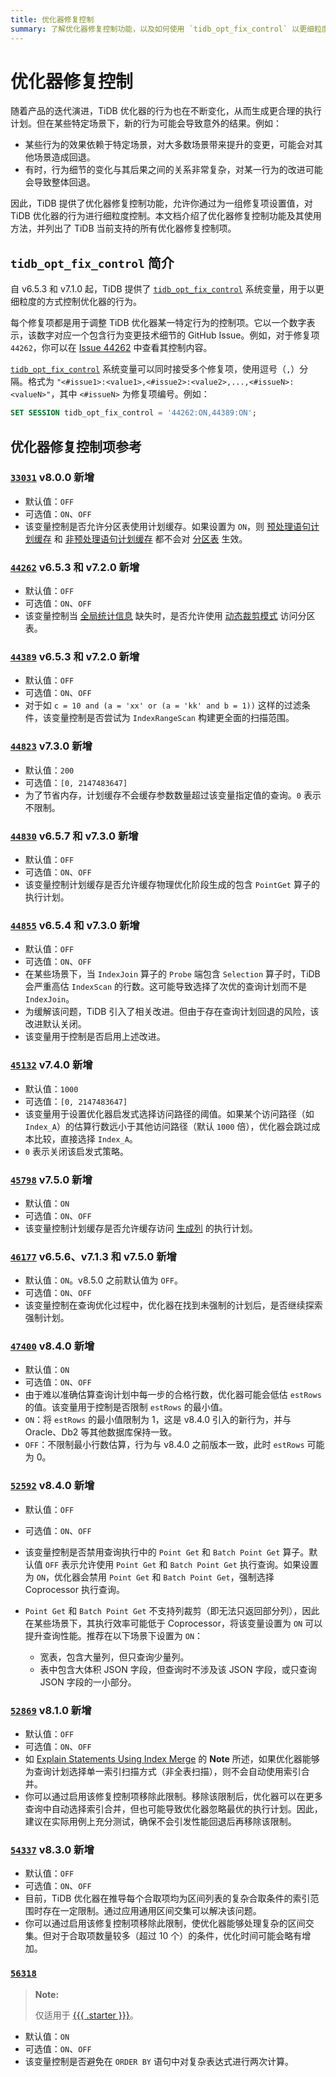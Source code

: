 ```yaml
---
title: 优化器修复控制
summary: 了解优化器修复控制功能，以及如何使用 `tidb_opt_fix_control` 以更细粒度地控制 TiDB 优化器。
---
```


# 优化器修复控制

随着产品的迭代演进，TiDB 优化器的行为也在不断变化，从而生成更合理的执行计划。但在某些特定场景下，新的行为可能会导致意外的结果。例如：

- 某些行为的效果依赖于特定场景，对大多数场景带来提升的变更，可能会对其他场景造成回退。
- 有时，行为细节的变化与其后果之间的关系非常复杂，对某一行为的改进可能会导致整体回退。

因此，TiDB 提供了优化器修复控制功能，允许你通过为一组修复项设置值，对 TiDB 优化器的行为进行细粒度控制。本文档介绍了优化器修复控制功能及其使用方法，并列出了 TiDB 当前支持的所有优化器修复控制项。

## `tidb_opt_fix_control` 简介

自 v6.5.3 和 v7.1.0 起，TiDB 提供了 [`tidb_opt_fix_control`](/system-variables.md#tidb_opt_fix_control-new-in-v653-and-v710) 系统变量，用于以更细粒度的方式控制优化器的行为。

每个修复项都是用于调整 TiDB 优化器某一特定行为的控制项。它以一个数字表示，该数字对应一个包含行为变更技术细节的 GitHub Issue。例如，对于修复项 `44262`，你可以在 [Issue 44262](https://github.com/pingcap/tidb/issues/44262) 中查看其控制内容。

[`tidb_opt_fix_control`](/system-variables.md#tidb_opt_fix_control-new-in-v653-and-v710) 系统变量可以同时接受多个修复项，使用逗号（`,`）分隔。格式为 `"<#issue1>:<value1>,<#issue2>:<value2>,...,<#issueN>:<valueN>"`，其中 `<#issueN>` 为修复项编号。例如：

```sql
SET SESSION tidb_opt_fix_control = '44262:ON,44389:ON';
```

## 优化器修复控制项参考

### [`33031`](https://github.com/pingcap/tidb/issues/33031) <span class="version-mark">v8.0.0 新增</span>

- 默认值：`OFF`
- 可选值：`ON`、`OFF`
- 该变量控制是否允许分区表使用计划缓存。如果设置为 `ON`，则 [预处理语句计划缓存](/sql-prepared-plan-cache.md) 和 [非预处理语句计划缓存](/sql-non-prepared-plan-cache.md) 都不会对 [分区表](/partitioned-table.md) 生效。

### [`44262`](https://github.com/pingcap/tidb/issues/44262) <span class="version-mark">v6.5.3 和 v7.2.0 新增</span>

- 默认值：`OFF`
- 可选值：`ON`、`OFF`
- 该变量控制当 [全局统计信息](/statistics.md#collect-statistics-of-partitioned-tables-in-dynamic-pruning-mode) 缺失时，是否允许使用 [动态裁剪模式](/partitioned-table.md#dynamic-pruning-mode) 访问分区表。

### [`44389`](https://github.com/pingcap/tidb/issues/44389) <span class="version-mark">v6.5.3 和 v7.2.0 新增</span>

- 默认值：`OFF`
- 可选值：`ON`、`OFF`
- 对于如 `c = 10 and (a = 'xx' or (a = 'kk' and b = 1))` 这样的过滤条件，该变量控制是否尝试为 `IndexRangeScan` 构建更全面的扫描范围。

### [`44823`](https://github.com/pingcap/tidb/issues/44823) <span class="version-mark">v7.3.0 新增</span>

- 默认值：`200`
- 可选值：`[0, 2147483647]`
- 为了节省内存，计划缓存不会缓存参数数量超过该变量指定值的查询。`0` 表示不限制。

### [`44830`](https://github.com/pingcap/tidb/issues/44830) <span class="version-mark">v6.5.7 和 v7.3.0 新增</span>

- 默认值：`OFF`
- 可选值：`ON`、`OFF`
- 该变量控制计划缓存是否允许缓存物理优化阶段生成的包含 `PointGet` 算子的执行计划。

### [`44855`](https://github.com/pingcap/tidb/issues/44855) <span class="version-mark">v6.5.4 和 v7.3.0 新增</span>

- 默认值：`OFF`
- 可选值：`ON`、`OFF`
- 在某些场景下，当 `IndexJoin` 算子的 `Probe` 端包含 `Selection` 算子时，TiDB 会严重高估 `IndexScan` 的行数。这可能导致选择了次优的查询计划而不是 `IndexJoin`。
- 为缓解该问题，TiDB 引入了相关改进。但由于存在查询计划回退的风险，该改进默认关闭。
- 该变量用于控制是否启用上述改进。

### [`45132`](https://github.com/pingcap/tidb/issues/45132) <span class="version-mark">v7.4.0 新增</span>

- 默认值：`1000`
- 可选值：`[0, 2147483647]`
- 该变量用于设置优化器启发式选择访问路径的阈值。如果某个访问路径（如 `Index_A`）的估算行数远小于其他访问路径（默认 `1000` 倍），优化器会跳过成本比较，直接选择 `Index_A`。
- `0` 表示关闭该启发式策略。

### [`45798`](https://github.com/pingcap/tidb/issues/45798) <span class="version-mark">v7.5.0 新增</span>

- 默认值：`ON`
- 可选值：`ON`、`OFF`
- 该变量控制计划缓存是否允许缓存访问 [生成列](/generated-columns.md) 的执行计划。

### [`46177`](https://github.com/pingcap/tidb/issues/46177) <span class="version-mark">v6.5.6、v7.1.3 和 v7.5.0 新增</span>

- 默认值：`ON`。v8.5.0 之前默认值为 `OFF`。
- 可选值：`ON`、`OFF`
- 该变量控制在查询优化过程中，优化器在找到未强制的计划后，是否继续探索强制计划。

### [`47400`](https://github.com/pingcap/tidb/issues/47400) <span class="version-mark">v8.4.0 新增</span>

- 默认值：`ON`
- 可选值：`ON`、`OFF`
- 由于难以准确估算查询计划中每一步的合格行数，优化器可能会低估 `estRows` 的值。该变量用于控制是否限制 `estRows` 的最小值。
- `ON`：将 `estRows` 的最小值限制为 1，这是 v8.4.0 引入的新行为，并与 Oracle、Db2 等其他数据库保持一致。
- `OFF`：不限制最小行数估算，行为与 v8.4.0 之前版本一致，此时 `estRows` 可能为 0。

### [`52592`](https://github.com/pingcap/tidb/issues/52592) <span class="version-mark">v8.4.0 新增</span>

- 默认值：`OFF`
- 可选值：`ON`、`OFF`
- 该变量控制是否禁用查询执行中的 `Point Get` 和 `Batch Point Get` 算子。默认值 `OFF` 表示允许使用 `Point Get` 和 `Batch Point Get` 执行查询。如果设置为 `ON`，优化器会禁用 `Point Get` 和 `Batch Point Get`，强制选择 Coprocessor 执行查询。
- `Point Get` 和 `Batch Point Get` 不支持列裁剪（即无法只返回部分列），因此在某些场景下，其执行效率可能低于 Coprocessor，将该变量设置为 `ON` 可以提升查询性能。推荐在以下场景下设置为 `ON`：

    - 宽表，包含大量列，但只查询少量列。
    - 表中包含大体积 JSON 字段，但查询时不涉及该 JSON 字段，或只查询 JSON 字段的一小部分。

### [`52869`](https://github.com/pingcap/tidb/issues/52869) <span class="version-mark">v8.1.0 新增</span>

- 默认值：`OFF`
- 可选值：`ON`、`OFF`
- 如 [Explain Statements Using Index Merge](/explain-index-merge.md#examples) 的 **Note** 所述，如果优化器能够为查询计划选择单一索引扫描方式（非全表扫描），则不会自动使用索引合并。
- 你可以通过启用该修复控制项移除此限制。移除该限制后，优化器可以在更多查询中自动选择索引合并，但也可能导致优化器忽略最优的执行计划。因此，建议在实际用例上充分测试，确保不会引发性能回退后再移除该限制。

### [`54337`](https://github.com/pingcap/tidb/issues/54337) <span class="version-mark">v8.3.0 新增</span>

- 默认值：`OFF`
- 可选值：`ON`、`OFF`
- 目前，TiDB 优化器在推导每个合取项均为区间列表的复杂合取条件的索引范围时存在一定限制。通过应用通用区间交集可以解决该问题。
- 你可以通过启用该修复控制项移除此限制，使优化器能够处理复杂的区间交集。但对于合取项数量较多（超过 10 个）的条件，优化时间可能会略有增加。

### [`56318`](https://github.com/pingcap/tidb/issues/56318)

> **Note:**
>
> 仅适用于 [{{{ .starter }}}](https://docs.pingcap.com/tidbcloud/select-cluster-tier#tidb-cloud-serverless)。

- 默认值：`ON`
- 可选值：`ON`、`OFF`
- 该变量控制是否避免在 `ORDER BY` 语句中对复杂表达式进行两次计算。